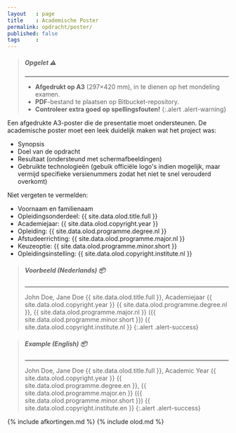 ```yaml
---
layout   : page
title    : Academische Poster
permalink: opdracht/poster/
published: false
tags     :
---
```


> ##### **Opgelet** :warning:
> ---
> - **Afgedrukt op A3** (297×420 mm), in te dienen op het mondeling examen.
> - **PDF**-bestand te plaatsen op Bitbucket-repository.
> - **Controleer extra goed op spellingsfouten!**
{:.alert .alert-warning}

Een afgedrukte A3-poster die de presentatie moet ondersteunen. De academische poster moet een leek duidelijk maken wat het project was:

 - Synopsis
 - Doel van de opdracht
 - Resultaat (ondersteund met schermafbeeldingen)
 - Gebruikte technologieën (gebuik officiële logo's indien mogelijk, maar vermijd specifieke versienummers zodat het niet te snel verouderd overkomt)

Niet vergeten te vermelden:

 - Voornaam en familienaam
 - Opleidingsonderdeel: {{ site.data.olod.title.full }}
 - Academiejaar: {{ site.data.olod.copyright.year }}
 - Opleiding: {{ site.data.olod.programme.degree.nl }}
 - Afstudeerrichting: {{ site.data.olod.programme.major.nl }}
 - Keuzeoptie: {{ site.data.olod.programme.minor.short }}
 - Opleidingsinstelling: {{ site.data.olod.copyright.institute.nl }}

> ##### **Voorbeeld** (Nederlands) :package:
> ---
> John Doe, Jane Doe
> {{ site.data.olod.title.full }}, Academiejaar {{ site.data.olod.copyright.year }}
> {{ site.data.olod.programme.degree.nl }}, {{ site.data.olod.programme.major.nl }} ({{ site.data.olod.programme.minor.short }})
> {{ site.data.olod.copyright.institute.nl }}
{:.alert .alert-success}

> ##### **Example** (English) :package:
> ---
> John Doe, Jane Doe
> {{ site.data.olod.title.full }}, Academic Year {{ site.data.olod.copyright.year }}
> {{ site.data.olod.programme.degree.en }}, {{ site.data.olod.programme.major.en }} ({{ site.data.olod.programme.minor.short }})
> {{ site.data.olod.copyright.institute.en }}
{:.alert .alert-success}

{% include afkortingen.md %}
{% include olod.md %}